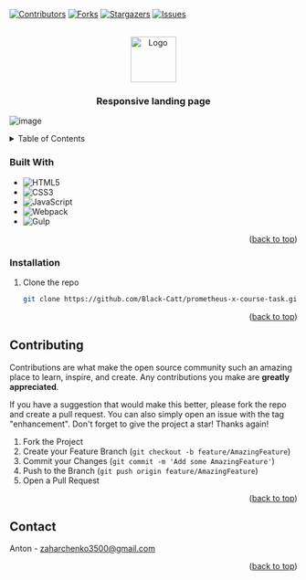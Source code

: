 <!-- Improved compatibility of back to top link: See: https://github.com/Black-Catt/prometheus-x-course-task/ -->
<a name="readme-top"></a>





[![Contributors][contributors-shield]][contributors-url]
[![Forks][forks-shield]][forks-url]
[![Stargazers][stars-shield]][stars-url]
[![Issues][issues-shield]][issues-url]



<!-- PROJECT LOGO -->
<br />
<div align="center">
  <a href="https://github.com/Black-Catt/Landing-page--Qeeb-">
    <img src="/img/logo.svg" alt="Logo" width="80" height="80">
  </a>

  <h3 align="center">Responsive landing page</h3>


 
</div>

![image](https://user-images.githubusercontent.com/106864247/229104355-497dbcba-66c9-43a5-80dc-e9dc7903fcc8.png)


<!-- TABLE OF CONTENTS -->
<details>
  <summary>Table of Contents</summary>
  <ul>
    <li>
      <ul>
        <li><a href="#built-with">Built With</a></li>
      </ul>
    </li>
    <li>
      <ul>
        <li><a href="#installation">Installation</a></li>
      </ul>
    </li>
    <li><a href="#contributing">Contributing</a></li>
    <li><a href="#contact">Contact</a></li>
  </ul>
</details>




### Built With


* ![HTML5](https://img.shields.io/badge/html5-%23E34F26.svg?style=for-the-badge&logo=html5&logoColor=white)
* ![CSS3](https://img.shields.io/badge/css3-%231572B6.svg?style=for-the-badge&logo=css3&logoColor=white)
* ![JavaScript](https://img.shields.io/badge/javascript-%23323330.svg?style=for-the-badge&logo=javascript&logoColor=%23F7DF1E)
* ![Webpack](https://img.shields.io/badge/webpack-%238DD6F9.svg?style=for-the-badge&logo=webpack&logoColor=black)
* ![Gulp](https://img.shields.io/badge/GULP-%23CF4647.svg?style=for-the-badge&logo=gulp&logoColor=white)
<p align="right">(<a href="#readme-top">back to top</a>)</p>




### Installation

1. Clone the repo
   ```sh
   git clone https://github.com/Black-Catt/prometheus-x-course-task.git
   ```
   
<p align="right">(<a href="#readme-top">back to top</a>)</p>


<!-- CONTRIBUTING -->
## Contributing

Contributions are what make the open source community such an amazing place to learn, inspire, and create. Any contributions you make are **greatly appreciated**.

If you have a suggestion that would make this better, please fork the repo and create a pull request. You can also simply open an issue with the tag "enhancement".
Don't forget to give the project a star! Thanks again!

1. Fork the Project
2. Create your Feature Branch (`git checkout -b feature/AmazingFeature`)
3. Commit your Changes (`git commit -m 'Add some AmazingFeature'`)
4. Push to the Branch (`git push origin feature/AmazingFeature`)
5. Open a Pull Request

<p align="right">(<a href="#readme-top">back to top</a>)</p>



<!-- CONTACT -->
## Contact

Anton - zaharchenko3500@gmail.com


<p align="right">(<a href="#readme-top">back to top</a>)</p>


<!-- MARKDOWN LINKS & IMAGES -->
<!-- https://www.markdownguide.org/basic-syntax/#reference-style-links -->
[contributors-shield]: https://img.shields.io/github/contributors/Black-Catt/Landing-page--Qeeb-.svg?style=for-the-badge
[contributors-url]: https://github.com/Black-Catt/Landing-page--Qeeb-/graphs/contributors
[forks-shield]: https://img.shields.io/github/forks/Black-Catt/Landing-page--Qeeb-.svg?style=for-the-badge
[forks-url]: https://github.com/Black-Catt/Landing-page--Qeeb-/network/members
[stars-shield]: https://img.shields.io/github/stars/Black-Catt/Landing-page--Qeeb-.svg?style=for-the-badge
[stars-url]: https://github.com/Black-Catt/Landing-page--Qeeb-/stargazers
[issues-shield]: https://img.shields.io/github/issues/Black-Catt/Landing-page--Qeeb-.svg?style=for-the-badge
[issues-url]: https://github.com/Black-Catt/Landing-page--Qeeb-/issues
[product-screenshot]: images/screenshot.png
[React.js]: https://img.shields.io/badge/React-20232A?style=for-the-badge&logo=react&logoColor=61DAFB
[React-url]: https://reactjs.org/
